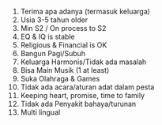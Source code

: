 1. Terima apa adanya (termasuk keluarga)
2. Usia 3-5 tahun older
3. Min S2 / On process to S2
4. EQ & IQ is stable
5. Religious & Financial is OK
6. Bangun Pagi/Subuh
7. Keluarga Harmonis/Tidak ada masalah
8. Bisa Main Musik (1 at least)
9. Suka Olahraga & Games
10. Tidak ada acara/aturan adat dalam pesta
11. Keeping heart, promise, time to family
12. Tidak ada Penyakit bahaya/turunan
13. Multi lingual